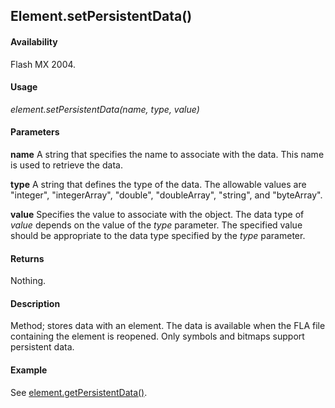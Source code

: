 ## Element.setPersistentData()

#### Availability

Flash MX 2004.

#### Usage

*element.setPersistentData(name, type, value)*

#### Parameters

**name** A string that specifies the name to associate with the data. This name is used to retrieve the data.

**type** A string that defines the type of the data. The allowable values are "integer", "integerArray", "double", "doubleArray", "string", and "byteArray".

**value** Specifies the value to associate with the object. The data type of *value* depends on the value of the *type*
parameter. The specified value should be appropriate to the data type specified by the *type* parameter.

#### Returns

Nothing.

#### Description

Method; stores data with an element. The data is available when the FLA file containing the element is reopened. Only symbols and bitmaps support persistent data.

#### Example


See [element.getPersistentData()](../Element_object/element2.md).

